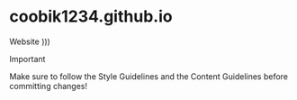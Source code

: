 # coobik1234.github.io
Website )))
> [!Important]
> Make sure to follow the Style Guidelines and the Content Guidelines before committing changes!
